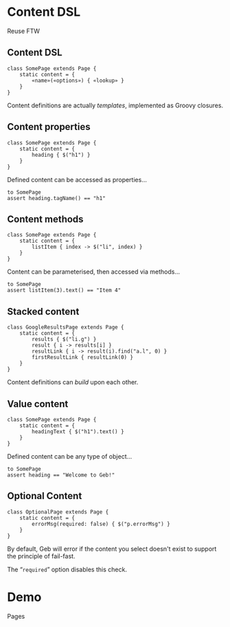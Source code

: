 # Content DSL

Reuse FTW

## Content DSL

    class SomePage extends Page {
        static content = {
            «name»(«options») { «lookup» }
        }
    }

Content definitions are actually *templates*, implemented as Groovy closures.

## Content properties

    class SomePage extends Page {
        static content = {
            heading { $("h1") }
        }
    }

Defined content can be accessed as properties…

    to SomePage
    assert heading.tagName() == "h1"

## Content methods

    class SomePage extends Page {
        static content = {
            listItem { index -> $("li", index) }
        }
    }

Content can be parameterised, then accessed via methods…

    to SomePage
    assert listItem(3).text() == "Item 4"

## Stacked content

    class GoogleResultsPage extends Page {
        static content = {
            results { $("li.g") }
            result { i -> results[i] }
            resultLink { i -> result(i).find("a.l", 0) }
            firstResultLink { resultLink(0) }
        }
    }

Content definitions can *build* upon each other.

## Value content

    class SomePage extends Page {
        static content = {
            headingText { $("h1").text() }
        }
    }

Defined content can be any type of object…

    to SomePage
    assert heading == "Welcome to Geb!"

## Optional Content

    class OptionalPage extends Page {
        static content = {
            errorMsg(required: false) { $("p.errorMsg") }
        }
    }

By default, Geb will error if the content you select doesn't exist to support the principle of fail-fast.

The “`required`” option disables this check.

# Demo

Pages
